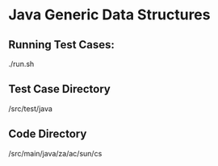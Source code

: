 # Java Generic Data Structures 

## Running Test Cases:

./run.sh

## Test Case Directory

/src/test/java

## Code Directory

/src/main/java/za/ac/sun/cs

